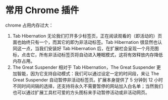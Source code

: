 # 常用 Chrome 插件

chrome 占用内存过大：

1. Tab Hibernation 无论我们打开多少标签页，正在阅读观看的（即活动的）页面也始终只有一个，而其它的即为非活动标签。Tab Hibernation 很显然也认同这一点，当我们安装好 Tab Hibernation 后，在扩展栏会呈现一个月亮图标，点击它，所有非活动标签页将自动进入睡眠模式，这将有效释放内存降低内存占用。
2. The Great Suspender 相对于 Tab Hibernation，The Great Suspender 更加智能，因为它支持自动模式：我们可以通过设定一定的时间段，来让 The Great Suspender 自动暂停非活动标签页。扩展本身提供了 5 分钟到 12 小时不同时间间隔的选择，还支持将永久不需要暂停的网站加入白名单；当然我们也可以通过扩展工具栏可爱的方头图标来手动暂停活动或非活动网页。
